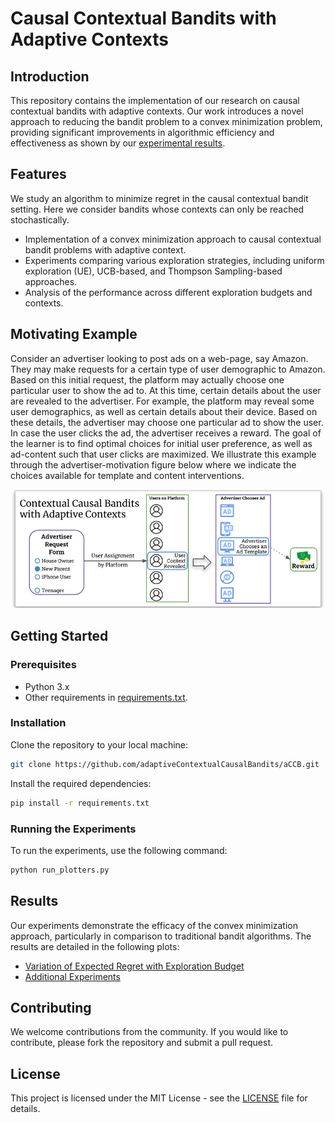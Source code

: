 # Causal Contextual Bandits with Adaptive Contexts

## Introduction

This repository contains the implementation of our research on causal contextual bandits with adaptive contexts. Our
work introduces a novel approach to reducing the bandit problem to a convex minimization problem, providing significant
improvements in algorithmic efficiency and effectiveness as shown
by our [experimental results](https://github.com/adaptiveContextualCausalBandits/aCCB/tree/main/outputs/plots).

## Features

We study an algorithm to minimize regret in the causal contextual bandit setting. Here we consider bandits whose
contexts can only be reached stochastically.

- Implementation of a convex minimization approach to causal contextual bandit problems with adaptive context.
- Experiments comparing various exploration strategies, including uniform exploration (UE), UCB-based, and Thompson
  Sampling-based approaches.
- Analysis of the performance across different exploration budgets and contexts.

## Motivating Example

Consider an advertiser looking to post ads on a web-page, say Amazon. They may make requests for a certain type of user
demographic to Amazon. Based on this initial request, the platform may actually choose one particular user to show the
ad to. At this time, certain details about the user are revealed to the advertiser. For example, the platform may reveal
some user demographics, as well as certain details about their device. Based on these details, the advertiser may
choose one particular ad to show the user. In case the user clicks the ad, the advertiser receives a reward. The goal of
the learner is to find optimal choices for initial user preference, as well as ad-content such that user clicks are
maximized. We illustrate this example through the advertiser-motivation figure below where we indicate the choices
available for template and content interventions.

![Advertiser Motivation Figure below](images/adCCB.svg "Motivation for Adaptive Causal Contextual Bandits through an advertising example.")

## Getting Started

### Prerequisites

- Python 3.x
- Other requirements
  in [requirements.txt](https://github.com/adaptiveContextualCausalBandits/aCCB/blob/main/requirements.txt).

### Installation

Clone the repository to your local machine:

```bash
git clone https://github.com/adaptiveContextualCausalBandits/aCCB.git
```

Install the required dependencies:

```bash
pip install -r requirements.txt
```

### Running the Experiments

To run the experiments, use the following command:

```bash
python run_plotters.py
```

## Results

Our experiments demonstrate the efficacy of the convex minimization approach, particularly in comparison to traditional
bandit algorithms. The results are detailed in the following plots:

- [Variation of Expected Regret with Exploration Budget](https://drive.google.com/file/d/1qWSt7Kv-sEi85dD4sjflLnQqRC7V_TCN/view?usp=sharing)
- [Additional Experiments](https://drive.google.com/drive/folders/1VMkeenDM797NtsR25_Fnsc3t3yZkuqy1?usp=sharing)

## Contributing

We welcome contributions from the community. If you would like to contribute, please fork the repository and submit a
pull request.


## License

This project is licensed under the MIT License - see
the [LICENSE](https://github.com/adaptiveContextualCausalBandits/aCCB/blob/main/LICENSE) file for details.

